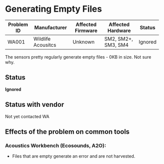# Generating Empty Files

|Problem ID | Manufacturer      | Affected Firmware | Affected Hardware | Status              |
|-----------|-------------------|------------------|---------------------|-------------------|
|WA001         |Wildlife Acousitcs |    Unknown     |SM2, SM2+, SM3, SM4    |   Ignored     |

The sensors pretty regularly generate empty files - 0KB in size. Not sure why.

## Status

**Ignored**

## Status with vendor

Not yet contacted WA

## Effects of the problem on common tools

### Acoustics Workbench (Ecosounds, A2O):
- Files that are empty generate an error and are not 
harvested.

